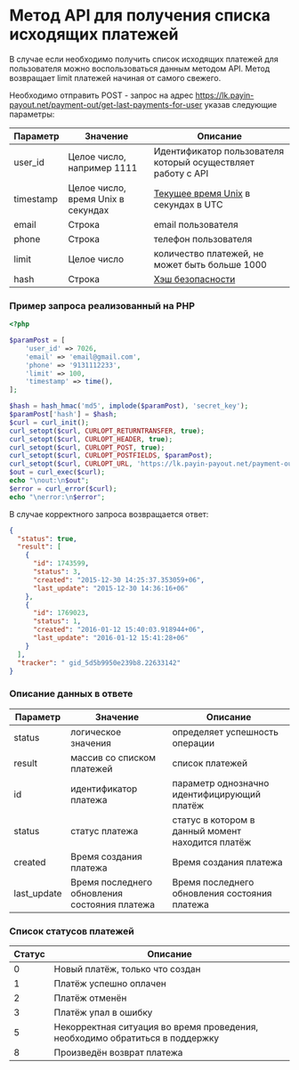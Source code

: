 # Метод API для получения списка исходящих платежей

В случае если необходимо получить список исходящих платежей для пользователя можно воспользоваться
данным методом API. Метод возвращает limit платежей начиная от самого свежего.

Необходимо отправить POST - запрос на адрес
https://lk.payin-payout.net/payment-out/get-last-payments-for-user указав следующие параметры:

|Параметр|Значение|Описание|
|---|---|---|
|user_id   | Целое число, например 1111   |Идентификатор пользователя который осуществляет работу с API   |
|timestamp   | Целое число, время Unix в секундах | [Текущее время Unix](calculate-hash.md#Метка-текущего-времени-в-параметрах) в секундах в UTC |
|email   | Строка  |email пользователя   |
|phone   | Строка  |телефон пользователя   |
|limit   | Целое число  |количество платежей, не может быть больше 1000   |
|hash   | Строка  |[Хэш безопасности](calculate-hash.md)   |

### Пример запроса реализованный на PHP

```php
<?php

$paramPost = [
    'user_id' => 7026,
    'email' => 'email@gmail.com',
    'phone' => '9131112233',
    'limit' => 100,
    'timestamp' => time(),
];

$hash = hash_hmac('md5', implode($paramPost), 'secret_key');
$paramPost['hash'] = $hash;
$curl = curl_init();
curl_setopt($curl, CURLOPT_RETURNTRANSFER, true);
curl_setopt($curl, CURLOPT_HEADER, true);
curl_setopt($curl, CURLOPT_POST, true);
curl_setopt($curl, CURLOPT_POSTFIELDS, $paramPost);
curl_setopt($curl, CURLOPT_URL, 'https://lk.payin-payout.net/payment-out/get-last-payments-for-user');
$out = curl_exec($curl);
echo "\nout:\n$out";
$error = curl_error($curl);
echo "\nerror:\n$error";
```

В случае корректного запроса возвращается ответ:

```json
{
  "status": true,
  "result": [
    {
      "id": 1743599,
      "status": 3,
      "created": "2015-12-30 14:25:37.353059+06",
      "last_update": "2015-12-30 14:36:16+06"
    },
    {
      "id": 1769023,
      "status": 1,
      "created": "2016-01-12 15:40:03.918944+06",
      "last_update": "2016-01-12 15:41:28+06"
    }
  ],
  "tracker": " gid_5d5b9950e239b8.22633142"
}
```

### Описание данных в ответе

|Параметр|Значение|Описание|
|---|---|---|
|status   | логическое значения   |определяет успешность операции  |
|result   |массив со списком платежей   |список платежей  |
|id   |идентификатор платежа   |параметр однозначно идентифицирующий платёж   |
|status   |статус платежа   |статус в котором в данный момент находится платёж   |
|created   |Время создания платежа   |Время создания платежа   |
|last_update   |Время последнего обновления состояния платежа   |Время последнего обновления состояния платежа   |

### Список статусов платежей

|Статус|Описание|
|---|---|
|0   |Новый платёж, только что создан
|1   |Платёж успешно оплачен
|2   |Платёж отменён
|3   |Платёж упал в ошибку
|5   |Некорректная ситуация во время проведения, необходимо обратиться в поддержку
|8   |Произведён возврат платежа
